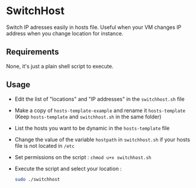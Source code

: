 # SwitchHost
Switch IP adresses easily in hosts file.
Useful when your VM changes IP address when you change location for instance.

## Requirements
None, it's just a plain shell script to execute.

## Usage
- Edit the list of "locations" and "IP addresses" in the `switchhost.sh` file
- Make a copy of `hosts-template-example` and rename it `hosts-template` (Keep `hosts-template` and `switchhost.sh` in the same folder)
- List the hosts you want to be dynamic in the `hosts-template` file
- Change the value of the variable `hostpath` in `switchhost.sh` if your hosts file is not located in `/etc`
- Set permissions on the script : `chmod u+x switchhost.sh`
- Execute the script and select your location :

    ```bash
    sudo ./switchhost
    ```
